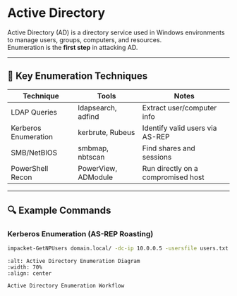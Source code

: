 # Active Directory

Active Directory (AD) is a directory service used in Windows environments to manage users, groups, computers, and resources.  
Enumeration is the **first step** in attacking AD.

---

## 🧭 Key Enumeration Techniques

| Technique            | Tools               | Notes                              |
| -------------------- | ------------------- | ---------------------------------- |
| LDAP Queries         | ldapsearch, adfind  | Extract user/computer info         |
| Kerberos Enumeration | kerbrute, Rubeus    | Identify valid users via AS-REP    |
| SMB/NetBIOS          | smbmap, nbtscan     | Find shares and sessions           |
| PowerShell Recon     | PowerView, ADModule | Run directly on a compromised host |

---

## 🔍 Example Commands

### Kerberos Enumeration (AS-REP Roasting)

```bash
impacket-GetNPUsers domain.local/ -dc-ip 10.0.0.5 -usersfile users.txt -format john
```

```{figure} ../_static/logo.jpg
:alt: Active Directory Enumeration Diagram
:width: 70%
:align: center

Active Directory Enumeration Workflow
```
